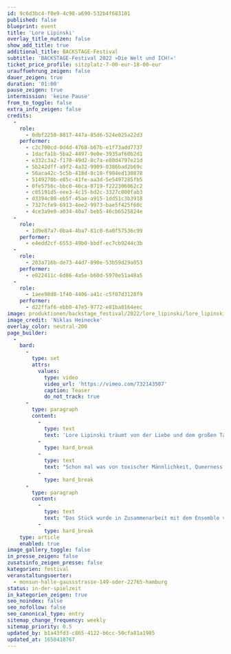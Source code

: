 ```yaml
---
id: 9c6d3bc4-f0e9-4c98-a690-532b4f683101
published: false
blueprint: event
title: 'Lore Lipinski'
overlay_title_nutzen: false
show_add_title: true
additional_title: BACKSTAGE-Festival
subtitle: 'BACKSTAGE-Festival 2022 »Die Welt und ICH!«'
ticket_price_profile: sitzplatz-7-00-eur-18-00-eur
urauffuehrung_zeigen: false
dauer_zeigen: true
duration: '01:00'
pause_zeigen: true
intermission: 'keine Pause'
from_to_toggle: false
extra_info_zeigen: false
credits:
  -
    role:
      - 0dbf2250-8817-447a-85d6-524e025a22d3
    performer:
      - c2c700cd-0d4d-4768-b67b-e1f73add7737
      - 1dacfa1b-5ba2-4497-9e0e-3935af60b2d1
      - e332c3a2-f170-49d2-8c7a-e80d4797e21d
      - 5b242dff-a9f2-4a32-9909-0386bad2b69c
      - 56aca42c-5c5b-418d-8c18-f984ed130878
      - 5149270b-e85c-41fe-aa3d-5e5497285fb5
      - 0fe5756c-bbc0-46ca-8719-f222306062c2
      - c05191d5-eee3-4c15-bd2c-3327c000fab3
      - d3394c00-eb5f-45ae-a915-1dd51c3b3918
      - 7327cfe9-6913-4ee2-9973-bae5f425f60c
      - 4ce3a9e0-a034-40a7-beb5-46cb6525824e
  -
    role:
      - 1d9e87a7-0ba4-4ba7-81c0-6a0f57536c99
    performer:
      - e4edd2cf-6553-49b0-bbdf-ec7cb9244c3b
  -
    role:
      - 203a716b-de73-44d7-890e-53b59d29a053
    performer:
      - e022411c-6d86-4a5e-b60d-5970e51a48a5
  -
    role:
      - 1aee98d8-1f40-4406-a41c-c5f07d3120f9
    performer:
      - d22ffaf6-ebb0-47e5-9772-e81ba0164eec
image: produktionen/backstage_festival/2022/lore_lipinski/lore_lipinski_backstage_01_c_niklas_heinecke.jpeg
image_credit: 'Niklas Heinecke'
overlay_color: neutral-200
page_builder:
  -
    bard:
      -
        type: set
        attrs:
          values:
            type: video
            video_url: 'https://vimeo.com/732143507'
            caption: Teaser
            do_not_track: true
      -
        type: paragraph
        content:
          -
            type: text
            text: 'Lore Lipinski träumt von der Liebe und dem großen Tag der Hochzeit. Was aber tun, wenn der Bräutigam nicht auftaucht an einem so großen Tag? Zwischen Verzweiflung, Wut und Trauer zeichnen die Spieler*innen in dieser Inszenierung ein Bild von (Gender-) Klischees, der Sehnsucht nach der Liebe und Freiheit, den menschlichen Ängsten und Abgründen. In einem turbulenten Exkurs durch das Alltägliche beschäftigt sich das Theaterstück mit der Frage nach der Liebe und Zugehörigkeit.'
          -
            type: hard_break
          -
            type: text
            text: "Schon mal was von toxischer Männlichkeit, Queerness oder Mansplaining gehört? Nein? Ja dann hören Sie gut zu und passen Sie auf, was Ihnen die Jugendlichen des Ensembles zu erzählen haben.\_"
          -
            type: hard_break
      -
        type: paragraph
        content:
          -
            type: text
            text: "Das Stück wurde in Zusammenarbeit mit dem Ensemble von Franca-Rosa von Sobbe erarbeitet. Es ist ein Produkt eines tiefgehenden Prozesses. Texte, Figuren, Emotionen, Tänze und Lieder spiegeln dabei sowohl die Lebenswelt der Jugendlichen wieder sowie ihre wilden Fantasien von dem was Liebe sein sollte.\_"
          -
            type: hard_break
    type: article
    enabled: true
image_gallery_toggle: false
in_presse_zeigen: false
zusatsinfo_zeigen_presse: false
kategorien: festival
veranstaltungsoerter:
  - monsun-halle-gaussstrasse-149-oder-22765-hamburg
status: in-der-spielzeit
in_kategorien_zeigen: true
seo_noindex: false
seo_nofollow: false
seo_canonical_type: entry
sitemap_change_frequency: weekly
sitemap_priority: 0.5
updated_by: b1a43fd3-c865-4122-b6cc-50cfa81a1985
updated_at: 1658418767
---
```

